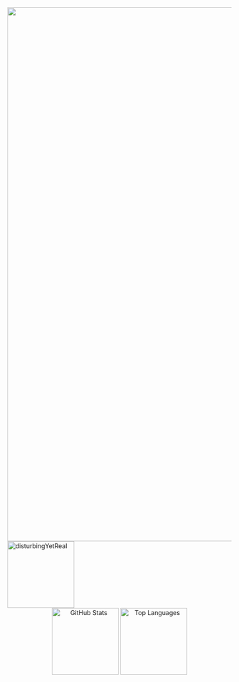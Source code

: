 

<div style="text-align: center;">
  <img src="https://64.media.tumblr.com/3acb165e0c263c244cfa1c9a0ea055d0/6b46cf3664d88968-31/s250x400/b9f991f90701b409eb5b5f70ca56aa9d320a5bda.gif" alt="Header Image" style="width: 1200px; height: auto;"">
</div>

<div style="align: center;">
  <img src="https://64.media.tumblr.com/53ee850772486cbf041a80e8828b54da/d2ee8a9531177359-9b/s400x600/1f9116ef04de3d124ffdd4735f21473fa01d30f8.jpg" alt="disturbingYetReal" height="150" />
  
</div>


<div align="center">
  <img src="https://github-readme-stats.vercel.app/api?username=an4s3crwt&show_icons=true&hide_title=true&theme=graywhite" alt="GitHub Stats" height="150" />
  <img src="https://github-readme-stats.vercel.app/api/top-langs/?username=an4s3crwt&layout=compact&theme=graywhite" alt="Top Languages" height="150" />
</div>
